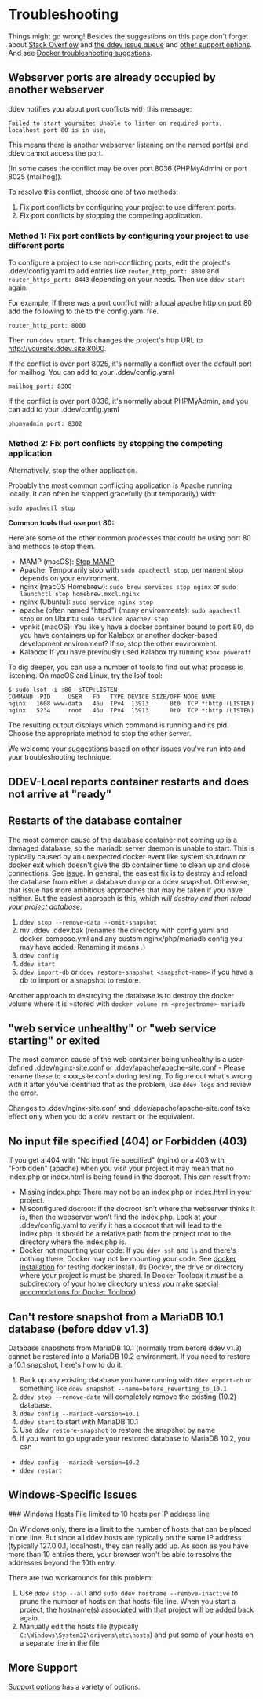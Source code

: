 <h1>Troubleshooting</h1>

Things might go wrong! Besides the suggestions on this page don't forget about [Stack Overflow](https://stackoverflow.com/tags/ddev) and [the ddev issue queue](https://github.com/drud/ddev/issues) and [other support options](https://ddev.readthedocs.io/en/stable/#support). And see [Docker troubleshooting suggstions](./docker_installation.md#troubleshooting).

<a name="unable-listen"></a>
## Webserver ports are already occupied by another webserver

ddev notifies you about port conflicts with this message:

```
Failed to start yoursite: Unable to listen on required ports, localhost port 80 is in use,
```

This means there is another webserver listening on the named port(s) and ddev cannot access the port.

(In some cases the conflict may be over port 8036 (PHPMyAdmin) or port 8025 (mailhog)). 

To resolve this conflict, choose one of two methods:

1. Fix port conflicts by configuring your project to use different ports.
2. Fix port conflicts by stopping the competing application.

### Method 1: Fix port conflicts by configuring your project to use different ports

To configure a project to use non-conflicting ports, edit the project's .ddev/config.yaml to add entries like `router_http_port: 8000` and `router_https_port: 8443` depending on your needs. Then use `ddev start` again.

For example, if there was a port conflict with a local apache http on port 80 add the following to the to the config.yaml file.

```
router_http_port: 8000
```

Then run `ddev start`. This changes the project's http URL to http://yoursite.ddev.site:8000.


If the conflict is over port 8025, it's normally a conflict over the default port for mailhog. You can add to your .ddev/config.yaml
```
mailhog_port: 8300
```

If the conflict is over port 8036, it's normally about PHPMyAdmin, and you can add to your .ddev/config.yaml
```
phpmyadmin_port: 8302
```
### Method 2: Fix port conflicts by stopping the competing application

Alternatively, stop the other application.

Probably the most common conflicting application is Apache running locally. It can often be stopped gracefully (but temporarily) with:

```
sudo apachectl stop
```

**Common tools that use port 80:**

Here are some of the other common processes that could be using port 80 and methods to stop them.

* MAMP (macOS): [Stop MAMP](http://documentation.mamp.info/en/MAMP-Mac/Preferences/Start-Stop/)
* Apache: Temporarily stop with `sudo apachectl stop`, permanent stop depends on your environment.
* nginx (macOS Homebrew): `sudo brew services stop nginx`
or `sudo launchctl stop homebrew.mxcl.nginx`
* nginx (Ubuntu): `sudo service nginx stop`
* apache (often named "httpd") (many environments): `sudo apachectl stop` or on Ubuntu `sudo service apache2 stop`
* vpnkit (macOS): You likely have a docker container bound to port 80, do you have containers up for Kalabox or another docker-based development environment? If so, stop the other environment.
* Kalabox: If you have previously used Kalabox try running `kbox poweroff`

To dig deeper, you can use a number of tools to find out what process is listening. On macOS and Linux, try the lsof tool:

```
$ sudo lsof -i :80 -sTCP:LISTEN
COMMAND  PID     USER   FD   TYPE DEVICE SIZE/OFF NODE NAME
nginx   1608 www-data   46u  IPv4  13913      0t0  TCP *:http (LISTEN)
nginx   5234     root   46u  IPv4  13913      0t0  TCP *:http (LISTEN)
```

The resulting output displays which command is running and its pid. Choose the appropriate method to stop the other server.

We welcome your [suggestions](https://github.com/drud/ddev/issues/new) based on other issues you've run into and your troubleshooting technique.

<a name="container-restarts"></a>
## DDEV-Local reports container restarts and does not arrive at "ready"

## Restarts of the database container

The most common cause of the database container not coming up is a damaged database, so the mariadb server daemon is unable to start. This is typically caused by an unexpected docker event like system shutdown or docker exit which doesn't give the db container time to clean up and close connections. See [issue](https://github.com/drud/ddev/issues/748). In general, the easiest fix is to destroy and reload the database from either a database dump or a ddev snapshot. Otherwise, that issue has more ambitious approaches that may be taken if you have neither. But the easiest approach is this, which *will destroy and then reload your project database*:

1. `ddev stop --remove-data --omit-snapshot`
2. mv .ddev .ddev.bak (renames the directory with config.yaml and docker-compose.yml and any custom nginx/php/mariadb config you may have added. Renaming it means .)
3. `ddev config`
4. `ddev start` 
5. `ddev import-db` or `ddev restore-snapshot <snapshot-name>` if you have a db to import or a snapshot to restore.

Another approach to destroying the database is to destroy the docker volume where it is =stored with `docker volume rm <projectname>-mariadb`

## "web service unhealthy" or "web service starting" or exited 

The most common cause of the web container being unhealthy is a user-defined .ddev/nginx-site.conf or .ddev/apache/apache-site.conf - Please rename these to <xxx_site.conf> during testing. To figure out what's wrong with it after you've identified that as the problem, use `ddev logs` and review the error.

Changes to .ddev/nginx-site.conf and .ddev/apache/apache-site.conf take effect only when you do a `ddev restart` or the equivalent.

## No input file specified (404) or Forbidden (403)

If you get a 404 with "No input file specified" (nginx) or a 403 with "Forbidden" (apache) when you visit your project it may mean that no index.php or index.html is being found in the docroot. This can result from:

* Missing index.php: There may not be an index.php or index.html in your project.
* Misconfigured docroot: If the docroot isn't where the webserver thinks it is, then the webserver won't find the index.php. Look at your .ddev/config.yaml to verify it has a docroot that will lead to the index.php. It should be a relative path from the project root to the directory where the index.php is.
* Docker not mounting your code: If you `ddev ssh` and `ls` and there's nothing there, Docker may not be mounting your code. See [docker installation](./docker_installation.md) for testing docker install. (Is Docker, the drive or directory where your project is must be shared. In Docker Toolbox it *must* be a subdirectory of your home directory unless you [make special accomodations for Docker Toolbox](http://support.divio.com/local-development/docker/how-to-use-a-directory-outside-cusers-with-docker-toolbox-on-windowsdocker-for-windows)).

<a name="old-snapshot"></a>
## Can't restore snapshot from a MariaDB 10.1 database (before ddev v1.3)

Database snapshots from MariaDB 10.1 (normally from before ddev v1.3) cannot be restored into a MariaDB 10.2 environment. If you need to restore a 10.1 snapshot, here's how to do it. 

1. Back up any existing database you have running with `ddev export-db` or something like `ddev snapshot --name=before_reverting_to_10.1`
2. `ddev stop --remove-data` will completely remove the existing (10.2) database.
3. `ddev config --mariadb-version=10.1`
4. `ddev start` to start with MariaDB 10.1
5. Use `ddev restore-snapshot` to restore the snapshot by name
6. If you want to go upgrade your restored database to MariaDB 10.2, you can 
  * `ddev config --mariadb-version=10.2`
  * `ddev restart`
 

## Windows-Specific Issues
<a name="windows-hosts-file-limited">
### Windows Hosts File limited to 10 hosts per IP address line

On Windows only, there is a limit to the number of hosts that can be placed in one line. But since all ddev hosts are typically on the same IP address (typically 127.0.0.1, localhost), they can really add up. As soon as you have more than 10 entries there, your browser won't be able to resolve the addresses beyond the 10th entry.

There are two workarounds for this problem:

1. Use `ddev stop --all` and `sudo ddev hostname --remove-inactive` to prune the number of hosts on that hosts-file line. When you start a project, the hostname(s) associated with that project will be added back again.
2. Manually edit the hosts file (typically `C:\Windows\System32\drivers\etc\hosts`) and put some of your hosts on a separate line in the file. 


## More Support

[Support options](https://ddev.readthedocs.io/en/stable/#support) has a variety of options.
